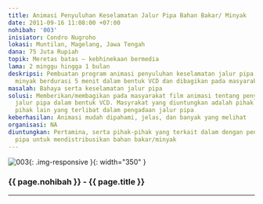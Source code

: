 ```yaml
---
title: Animasi Penyuluhan Keselamatan Jalur Pipa Bahan Bakar/ Minyak
date: 2011-09-16 11:08:00 +07:00
nohibah: '003'
inisiator: Condro Nugroho
lokasi: Muntilan, Magelang, Jawa Tengah
dana: 75 Juta Rupiah
topik: Meretas batas – kebhinekaan bermedia
lama: 2 minggu hingga 1 bulan
deskripsi: Pembuatan program animasi penyuluhan keselamatan jalur pipa bahan bakar/
  minyak berdurasi 5 menit dalam bentuk VCD dan dibagikan pada masyarakat
masalah: Bahaya serta keselamatan jalur pipa
solusi: Memberikan/membagikan pada masyarakat film animasi tentang penyuluhan keselamatan
  jalur pipa dalam bentuk VCD. Masyrakat yang diuntungkan adalah pihak Pertamina dan
  pihak lain yang terlibat dalam pengadaan jalur pipa
keberhasilan: Animasi mudah dipahami, jelas, dan banyak yang melihat
organisasi: NA
diuntungkan: Pertamina, serta pihak-pihak yang terkait dalam dengan pengadaan jalur
  pipa untuk mendistribusikan bahan bakar/minyak
---
```


![003](/static/img/hibahcmb/003.png){: .img-responsive }{: width="350" }

### {{ page.nohibah }} - {{ page.title }}

---
